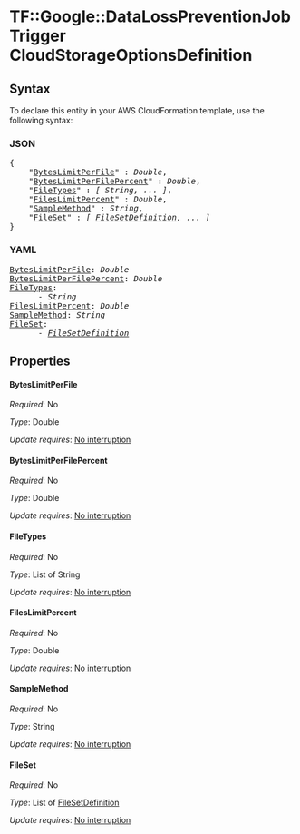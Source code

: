 # TF::Google::DataLossPreventionJobTrigger CloudStorageOptionsDefinition

## Syntax

To declare this entity in your AWS CloudFormation template, use the following syntax:

### JSON

<pre>
{
    "<a href="#byteslimitperfile" title="BytesLimitPerFile">BytesLimitPerFile</a>" : <i>Double</i>,
    "<a href="#byteslimitperfilepercent" title="BytesLimitPerFilePercent">BytesLimitPerFilePercent</a>" : <i>Double</i>,
    "<a href="#filetypes" title="FileTypes">FileTypes</a>" : <i>[ String, ... ]</i>,
    "<a href="#fileslimitpercent" title="FilesLimitPercent">FilesLimitPercent</a>" : <i>Double</i>,
    "<a href="#samplemethod" title="SampleMethod">SampleMethod</a>" : <i>String</i>,
    "<a href="#fileset" title="FileSet">FileSet</a>" : <i>[ <a href="filesetdefinition.md">FileSetDefinition</a>, ... ]</i>
}
</pre>

### YAML

<pre>
<a href="#byteslimitperfile" title="BytesLimitPerFile">BytesLimitPerFile</a>: <i>Double</i>
<a href="#byteslimitperfilepercent" title="BytesLimitPerFilePercent">BytesLimitPerFilePercent</a>: <i>Double</i>
<a href="#filetypes" title="FileTypes">FileTypes</a>: <i>
      - String</i>
<a href="#fileslimitpercent" title="FilesLimitPercent">FilesLimitPercent</a>: <i>Double</i>
<a href="#samplemethod" title="SampleMethod">SampleMethod</a>: <i>String</i>
<a href="#fileset" title="FileSet">FileSet</a>: <i>
      - <a href="filesetdefinition.md">FileSetDefinition</a></i>
</pre>

## Properties

#### BytesLimitPerFile

_Required_: No

_Type_: Double

_Update requires_: [No interruption](https://docs.aws.amazon.com/AWSCloudFormation/latest/UserGuide/using-cfn-updating-stacks-update-behaviors.html#update-no-interrupt)

#### BytesLimitPerFilePercent

_Required_: No

_Type_: Double

_Update requires_: [No interruption](https://docs.aws.amazon.com/AWSCloudFormation/latest/UserGuide/using-cfn-updating-stacks-update-behaviors.html#update-no-interrupt)

#### FileTypes

_Required_: No

_Type_: List of String

_Update requires_: [No interruption](https://docs.aws.amazon.com/AWSCloudFormation/latest/UserGuide/using-cfn-updating-stacks-update-behaviors.html#update-no-interrupt)

#### FilesLimitPercent

_Required_: No

_Type_: Double

_Update requires_: [No interruption](https://docs.aws.amazon.com/AWSCloudFormation/latest/UserGuide/using-cfn-updating-stacks-update-behaviors.html#update-no-interrupt)

#### SampleMethod

_Required_: No

_Type_: String

_Update requires_: [No interruption](https://docs.aws.amazon.com/AWSCloudFormation/latest/UserGuide/using-cfn-updating-stacks-update-behaviors.html#update-no-interrupt)

#### FileSet

_Required_: No

_Type_: List of <a href="filesetdefinition.md">FileSetDefinition</a>

_Update requires_: [No interruption](https://docs.aws.amazon.com/AWSCloudFormation/latest/UserGuide/using-cfn-updating-stacks-update-behaviors.html#update-no-interrupt)

